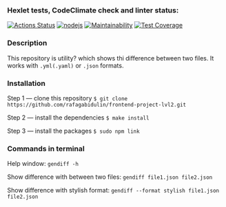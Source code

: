 ### Hexlet tests, CodeClimate check and linter status:
[![Actions Status](https://github.com/rafagabidulin/frontend-project-lvl2/workflows/hexlet-check/badge.svg)](https://github.com/rafagabidulin/frontend-project-lvl2/actions)
[![nodejs](https://github.com/rafagabidulin/frontend-project-lvl2/actions/workflows/nodejs.yml/badge.svg)](https://github.com/rafagabidulin/frontend-project-lvl2/actions/workflows/nodejs.yml)
[![Maintainability](https://api.codeclimate.com/v1/badges/43b008f9380d53c5052d/maintainability)](https://codeclimate.com/github/rafagabidulin/frontend-project-lvl2/maintainability)
[![Test Coverage](https://api.codeclimate.com/v1/badges/43b008f9380d53c5052d/test_coverage)](https://codeclimate.com/github/rafagabidulin/frontend-project-lvl2/test_coverage)

### Description
This repository is utility? which shows thi difference between two files. It works with `.yml(.yaml)` or `.json` formats.

### Installation
Step 1 — clone this repository
`$ git clone https://github.com/rafagabidulin/frontend-project-lvl2.git`

Step 2 — install the dependencies
`$ make install`

Step 3 — install the packages
`$ sudo npm link`

### Commands in terminal
Help window:
`gendiff -h`

Show difference with between two files:
`gendiff file1.json file2.json`

Show difference with stylish format:
`gendiff --format stylish file1.json file2.json`

